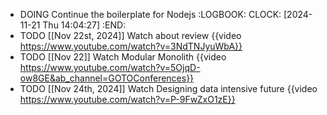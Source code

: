 - DOING Continue the boilerplate for Nodejs
  :LOGBOOK:
  CLOCK: [2024-11-21 Thu 14:04:27]
  :END:
- TODO [[Nov 22st, 2024]] Watch about review {{video https://www.youtube.com/watch?v=3NdTNJyuWbA}}
- TODO [[Nov 22]] Watch Modular Monolith {{video https://www.youtube.com/watch?v=5OjqD-ow8GE&ab_channel=GOTOConferences}}
- TODO [[Nov 24th, 2024]] Watch Designing data intensive future {{video https://www.youtube.com/watch?v=P-9FwZxO1zE}}